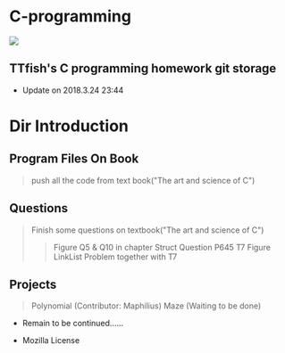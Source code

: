 # C-programming

<img src = "./Projects/Maze/reb.gif"></img>

## TTfish's C programming homework git storage

* Update on 2018.3.24 23:44

# Dir Introduction

## Program Files On Book
> push all the code from text book("The art and science of C")

## Questions
> Finish some questions on textbook("The art and science of C")
>> Figure Q5 & Q10 in chapter Struct
>> Question P645 T7
>> Figure LinkList Problem together with T7

## Projects
> Polynomial (Contributor: Maphilius)
> Maze (Waiting to be done)

* Remain to be continued......

* Mozilla License
